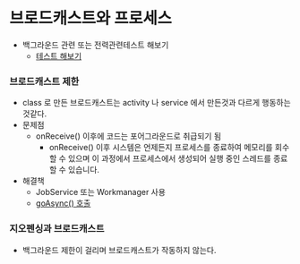 # 브로드캐스트와 프로세스
* 백그라운드 관련 또는 전력관련테스트 해보기 
  * [테스트 해보기](https://developer.android.com/topic/performance/power/test-power?hl=ko#adb-copmmands)
### 브로드캐스트 제한
* class 로 만든 브로드캐스트는 activity 나 service 에서 만든것과 다르게 행동하는것같다.
* 문제점
  * onReceive() 이후에 코드는 포어그라운드로 취급되기 됨
    * onReceive() 이후 시스템은 언제든지 프로세스를 종료하여 메모리를 회수할 수 있으며 이 과정에서 프로세스에서 생성되어 실행 중인 스레드를 종료할 수 있습니다. 
* 해결책
  * JobService 또는 Workmanager 사용
  * [goAsync() 호출](https://developer.android.com/guide/components/broadcasts?hl=ko#effects-process-state)
### 지오펜싱과 브로드캐스트
  * 백그라운드 제한이 걸리며 브로드캐스트가 작동하지 않는다.
